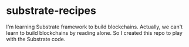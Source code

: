 # substrate-recipes
I'm learning Substrate framework to build blockchains. Actually, we can't learn to build blockchains by reading alone. So I created this repo to play with the Substrate code.
